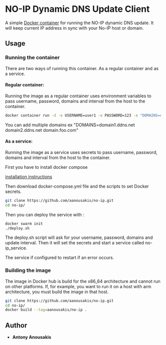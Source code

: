# NO-IP Dynamic DNS Update Client

A simple [Docker container](https://cloud.docker.com/u/aanousakis/repository/docker/aanousakis/no-ip) for running the NO-IP dynamic DNS update. It will keep current IP address in sync with your No-IP host or domain.


## Usage

### Running  the container
   
There are two ways of running this container. As a regular container and as a service.

#### Regular container:
Running the image as a regular container uses environment variables to pass username, password, domains and interval from the host to the container. 



```bash
docker container run -d -e USERNAME=user1 -e PASSWORD=123 -e "DOMAINS=domain1.ddns.net" -e INTERVAL=5 aanousakis/no-ip

```
You can add multiple domains ex "DOMAINS=domain1.ddns.net domain2.ddns.net domain.foo.com"

#### As a service:
Running the image as a service uses secrets to pass username, password, domains and interval from the host to the container.

First you have to install docker compose

[installation instructions](https://docs.docker.com/compose/install/)

Then download docker-compose.yml file and the scripts to set Docker secrets. 

```bash
git clone https://github.com/aanousakis/no-ip.git    
cd no-ip/
```

Then you can deploy the service with :


```bash
docker swarm init
./deploy.sh 
```
The deploy.sh script will ask for your username, password, domains and update interval. Then it will set the secrets and start a service called no-ip_service. 

The service if configured to restart if an error occurs.


### Building the image
The image in Docker hub is build for the x86_64 architecture and cannot run on other platforms. If, for example, you want to run it on a host with arm architecture, you must build the image in that host.

```bash
git clone https://github.com/aanousakis/no-ip.git    
cd no-ip/
docker build --tag=aanousakis/no-ip .

```
## Author

* **Antony Anousakis**
